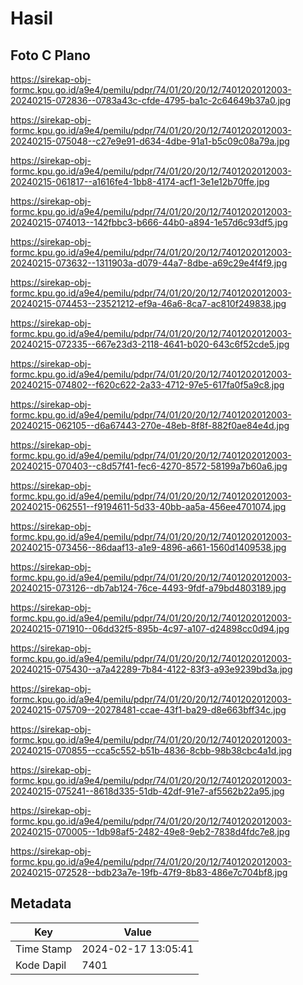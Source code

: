 # Hasil

## Foto C Plano

https://sirekap-obj-formc.kpu.go.id/a9e4/pemilu/pdpr/74/01/20/20/12/7401202012003-20240215-072836--0783a43c-cfde-4795-ba1c-2c64649b37a0.jpg

https://sirekap-obj-formc.kpu.go.id/a9e4/pemilu/pdpr/74/01/20/20/12/7401202012003-20240215-075048--c27e9e91-d634-4dbe-91a1-b5c09c08a79a.jpg

https://sirekap-obj-formc.kpu.go.id/a9e4/pemilu/pdpr/74/01/20/20/12/7401202012003-20240215-061817--a1616fe4-1bb8-4174-acf1-3e1e12b70ffe.jpg

https://sirekap-obj-formc.kpu.go.id/a9e4/pemilu/pdpr/74/01/20/20/12/7401202012003-20240215-074013--142fbbc3-b666-44b0-a894-1e57d6c93df5.jpg

https://sirekap-obj-formc.kpu.go.id/a9e4/pemilu/pdpr/74/01/20/20/12/7401202012003-20240215-073632--1311903a-d079-44a7-8dbe-a69c29e4f4f9.jpg

https://sirekap-obj-formc.kpu.go.id/a9e4/pemilu/pdpr/74/01/20/20/12/7401202012003-20240215-074453--23521212-ef9a-46a6-8ca7-ac810f249838.jpg

https://sirekap-obj-formc.kpu.go.id/a9e4/pemilu/pdpr/74/01/20/20/12/7401202012003-20240215-072335--667e23d3-2118-4641-b020-643c6f52cde5.jpg

https://sirekap-obj-formc.kpu.go.id/a9e4/pemilu/pdpr/74/01/20/20/12/7401202012003-20240215-074802--f620c622-2a33-4712-97e5-617fa0f5a9c8.jpg

https://sirekap-obj-formc.kpu.go.id/a9e4/pemilu/pdpr/74/01/20/20/12/7401202012003-20240215-062105--d6a67443-270e-48eb-8f8f-882f0ae84e4d.jpg

https://sirekap-obj-formc.kpu.go.id/a9e4/pemilu/pdpr/74/01/20/20/12/7401202012003-20240215-070403--c8d57f41-fec6-4270-8572-58199a7b60a6.jpg

https://sirekap-obj-formc.kpu.go.id/a9e4/pemilu/pdpr/74/01/20/20/12/7401202012003-20240215-062551--f9194611-5d33-40bb-aa5a-456ee4701074.jpg

https://sirekap-obj-formc.kpu.go.id/a9e4/pemilu/pdpr/74/01/20/20/12/7401202012003-20240215-073456--86daaf13-a1e9-4896-a661-1560d1409538.jpg

https://sirekap-obj-formc.kpu.go.id/a9e4/pemilu/pdpr/74/01/20/20/12/7401202012003-20240215-073126--db7ab124-76ce-4493-9fdf-a79bd4803189.jpg

https://sirekap-obj-formc.kpu.go.id/a9e4/pemilu/pdpr/74/01/20/20/12/7401202012003-20240215-071910--06dd32f5-895b-4c97-a107-d24898cc0d94.jpg

https://sirekap-obj-formc.kpu.go.id/a9e4/pemilu/pdpr/74/01/20/20/12/7401202012003-20240215-075430--a7a42289-7b84-4122-83f3-a93e9239bd3a.jpg

https://sirekap-obj-formc.kpu.go.id/a9e4/pemilu/pdpr/74/01/20/20/12/7401202012003-20240215-075709--20278481-ccae-43f1-ba29-d8e663bff34c.jpg

https://sirekap-obj-formc.kpu.go.id/a9e4/pemilu/pdpr/74/01/20/20/12/7401202012003-20240215-070855--cca5c552-b51b-4836-8cbb-98b38cbc4a1d.jpg

https://sirekap-obj-formc.kpu.go.id/a9e4/pemilu/pdpr/74/01/20/20/12/7401202012003-20240215-075241--8618d335-51db-42df-91e7-af5562b22a95.jpg

https://sirekap-obj-formc.kpu.go.id/a9e4/pemilu/pdpr/74/01/20/20/12/7401202012003-20240215-070005--1db98af5-2482-49e8-9eb2-7838d4fdc7e8.jpg

https://sirekap-obj-formc.kpu.go.id/a9e4/pemilu/pdpr/74/01/20/20/12/7401202012003-20240215-072528--bdb23a7e-19fb-47f9-8b83-486e7c704bf8.jpg


## Metadata

| Key        | Value               |
| ---------- | ------------------- |
| Time Stamp | 2024-02-17 13:05:41 |
| Kode Dapil | 7401                |



